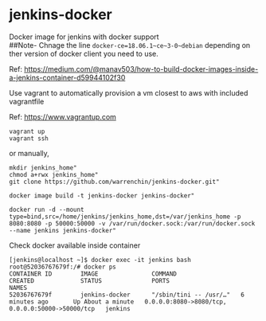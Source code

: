 # jenkins-docker
Docker image for jenkins with docker support    
##Note-  Chnage the line `docker-ce=18.06.1~ce~3-0~debian` depending on ther version of docker client you need to use.

Ref:
https://medium.com/@manav503/how-to-build-docker-images-inside-a-jenkins-container-d59944102f30

Use vagrant to automatically provision a vm closest to aws with included vagrantfile

Ref: https://www.vagrantup.com
```
vagrant up
vagrant ssh
```

or manually,
```
mkdir jenkins_home"
chmod a+rwx jenkins_home"
git clone https://github.com/warrenchin/jenkins-docker.git"

docker image build -t jenkins-docker jenkins-docker"

docker run -d --mount type=bind,src=/home/jenkins/jenkins_home,dst=/var/jenkins_home -p 8080:8080 -p 50000:50000 -v /var/run/docker.sock:/var/run/docker.sock --name jenkins jenkins-docker"
```


Check docker available inside container
```
[jenkins@localhost ~]$ docker exec -it jenkins bash
root@52036767679f:/# docker ps
CONTAINER ID        IMAGE               COMMAND                  CREATED             STATUS              PORTS                                              NAMES
52036767679f        jenkins-docker      "/sbin/tini -- /usr/…"   6 minutes ago       Up About a minute   0.0.0.0:8080->8080/tcp, 0.0.0.0:50000->50000/tcp   jenkins
```